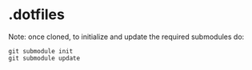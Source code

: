 # .dotfiles
Note: once cloned, to initialize and update the required submodules do:

```
git submodule init
git submodule update
```
